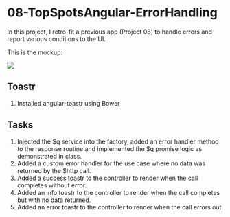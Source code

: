 # 08-TopSpotsAngular-ErrorHandling

In this project, I retro-fit a previous app (Project 06) to handle errors and report various conditions to the UI.

This is the mockup:

<img src="http://i.imgur.com/4UU4Ye4.png" />

## Toastr
1. Installed angular-toastr using Bower

## Tasks
1. Injected the $q service into the factory, added an error handler method to the response routine and implemented the $q promise logic as demonstrated in class.
3. Added a custom error handler for the use case where no data was returned by the $http call.
4. Added a success toastr to the controller to render when the call completes without error.
5. Added an info toastr to the controller to render when the call completes but with no data returned.
6. Added an error toastr to the controller to render when the call errors out.
